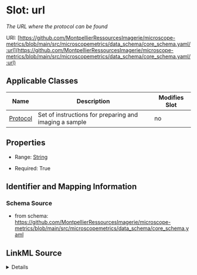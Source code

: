 # Slot: url


_The URL where the protocol can be found_



URI: [https://github.com/MontpellierRessourcesImagerie/microscope-metrics/blob/main/src/microscopemetrics/data_schema/core_schema.yaml/:url](https://github.com/MontpellierRessourcesImagerie/microscope-metrics/blob/main/src/microscopemetrics/data_schema/core_schema.yaml/:url)



<!-- no inheritance hierarchy -->




## Applicable Classes

| Name | Description | Modifies Slot |
| --- | --- | --- |
[Protocol](Protocol.md) | Set of instructions for preparing and imaging a sample |  no  |







## Properties

* Range: [String](String.md)

* Required: True





## Identifier and Mapping Information







### Schema Source


* from schema: https://github.com/MontpellierRessourcesImagerie/microscope-metrics/blob/main/src/microscopemetrics/data_schema/core_schema.yaml




## LinkML Source

<details>
```yaml
name: url
description: The URL where the protocol can be found
from_schema: https://github.com/MontpellierRessourcesImagerie/microscope-metrics/blob/main/src/microscopemetrics/data_schema/core_schema.yaml
rank: 1000
identifier: true
alias: url
owner: Protocol
domain_of:
- Protocol
range: string
required: true

```
</details>